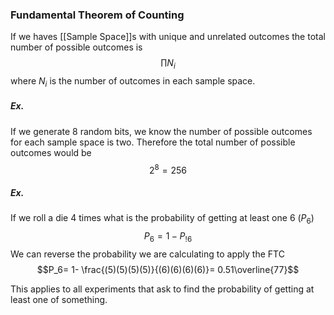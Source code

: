 ### Fundamental Theorem of Counting

If we haves [[Sample Space]]s with unique and unrelated outcomes the total number of possible outcomes is $$\prod N_i$$
where $N_i$ is the number of outcomes in each sample space.

##### Ex. 
 If we generate 8 random bits, we know the number of possible outcomes for each sample space is two. Therefore the total number of possible outcomes would be $$2^8 = 256$$
##### Ex.
If we roll a die 4 times what is the probability of getting at least one 6 ($P_6$)
$$P_6= 1-P_{!6}$$
We can reverse the probability we are calculating to apply the FTC
$$P_6= 1- \frac{(5)(5)(5)(5)}{(6)(6)(6)(6)}= 0.51\overline{77}$$

 This applies to all experiments that ask to find the probability of getting at least one of something.
